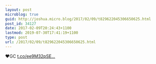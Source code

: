 ```yaml
---
layout: post
microblog: true
guid: http://joshua.micro.blog/2017/02/09/t829622045306650625.html
post_id: 34127
date: 2017-02-09T20:24:43+1100
lastmod: 2019-07-30T17:41:19+1100
type: post
url: /2017/02/09/t829622045306650625.html
---
```

❤️GC [t.co/ee9M32pSE...](https://t.co/ee9M32pSEx)
